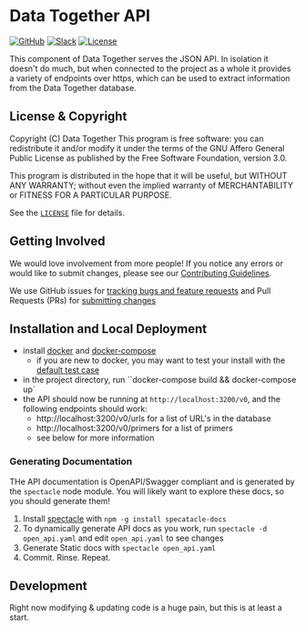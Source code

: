 # Data Together API

<!-- Repo Badges for: Github Project, Slack, License-->

[![GitHub](https://img.shields.io/badge/project-Data_Together-487b57.svg?style=flat-square)](http://github.com/datatogether)
[![Slack](https://img.shields.io/badge/slack-Archivers-b44e88.svg?style=flat-square)](https://archivers-slack.herokuapp.com/)
[![License](https://img.shields.io/github/license/mashape/apistatus.svg)](./LICENSE) 

This component of Data Together serves the JSON API. In isolation it doesn't do much, but when connected to the project as a whole it provides a variety of endpoints over https, which can be used to extract information from the Data Together database. 

## License & Copyright

Copyright (C) <year> Data Together
This program is free software: you can redistribute it and/or modify it under
the terms of the GNU Affero General Public License as published by the Free Software
Foundation, version 3.0.

This program is distributed in the hope that it will be useful, but WITHOUT ANY
WARRANTY; without even the implied warranty of MERCHANTABILITY or FITNESS FOR A
PARTICULAR PURPOSE.

See the [`LICENSE`](./LICENSE) file for details.

## Getting Involved

We would love involvement from more people! If you notice any errors or would like to submit changes, please see our [Contributing Guidelines](./.github/CONTRIBUTING.md). 

We use GitHub issues for [tracking bugs and feature requests](https://github.com/datatogether/api/issues) and Pull Requests (PRs) for [submitting changes](https://github.com/datatogether/api/pulls)


## Installation and Local Deployment

- install [docker](https://www.docker.com/) and [docker-compose](https://docs.docker.com/compose/)
  - if you are new to docker, you may want to test your install with the [default test case](https://docs.docker.com/compose/gettingstarted/)
- in the project directory, run ``docker-compose build && docker-compose up`
- the API should now be running at `http://localhost:3200/v0`, and the following endpoints should work:
  - http://localhost:3200/v0/urls for a list of URL's in the database
  - http://localhost:3200/v0/primers for a list of primers
  - see below for more information
  
  
### Generating Documentation

THe API documentation is OpenAPI/Swagger compliant and is generated by the `spectacle` node module. You will likely want to explore these docs, so you should generate them!

1. Install [spectacle](https://github.com/sourcey/spectacle) with `npm -g install specatacle-docs`
2. To dynamically generate API docs as you work, run `spectacle -d open_api.yaml` and edit `open_api.yaml` to see changes
3. Generate Static docs with `spectacle open_api.yaml`
4. Commit. Rinse. Repeat.

## Development

Right now modifying & updating code is a huge pain, but this is at least a start.

